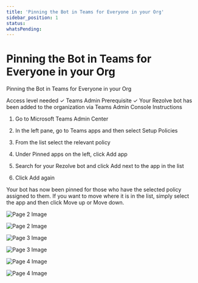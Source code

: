 ```yaml
---
title: 'Pinning the Bot in Teams for Everyone in your Org'
sidebar_position: 1
status: 
whatsPending: 
---
```



# Pinning the Bot in Teams for Everyone in your Org



Pinning the Bot in
Teams for Everyone in
your Org


Access level needed
✓ Teams Admin
Prerequisite
✓ Your Rezolve bot has been added to the organization via Teams Admin Console
Instructions
1. Go to Microsoft Teams Admin Center
2. In the left pane, go to Teams apps and then select Setup Policies
3. From the list select the relevant policy

4. Under Pinned apps on the left, click Add app
5. Search for your Rezolve bot and click Add next to the app in the list
6. Click Add again

Your bot has now been pinned for those who have the selected policy assigned to them. If you
want to move where it is in the list, simply select the app and then click Move up or Move down.


![Page 2 Image](/img/reference/images/Pinning-the-Bot-in-Teams-for-Everyone-in-your-Org_page2_4.jpeg)

![Page 2 Image](/img/reference/images/Pinning-the-Bot-in-Teams-for-Everyone-in-your-Org_page2_5.jpeg)

![Page 3 Image](/img/reference/images/Pinning-the-Bot-in-Teams-for-Everyone-in-your-Org_page3_4.jpeg)

![Page 3 Image](/img/reference/images/Pinning-the-Bot-in-Teams-for-Everyone-in-your-Org_page3_5.jpeg)

![Page 4 Image](/img/reference/images/Pinning-the-Bot-in-Teams-for-Everyone-in-your-Org_page4_4.jpeg)

![Page 4 Image](/img/reference/images/Pinning-the-Bot-in-Teams-for-Everyone-in-your-Org_page4_5.jpeg)
